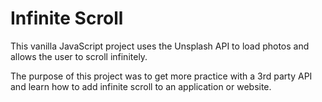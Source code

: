 # Infinite Scroll

This vanilla JavaScript project uses the Unsplash API to load photos and allows the user to scroll infinitely.

The purpose of this project was to get more practice with a 3rd party API and learn how to add infinite scroll to an application or website.

